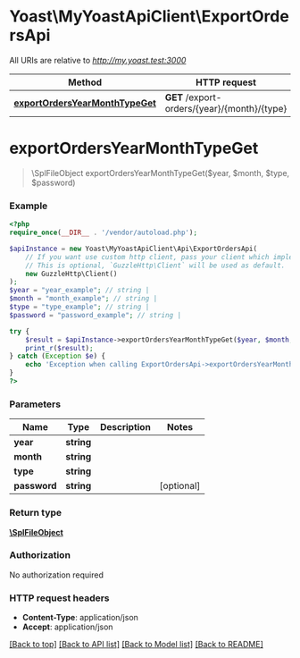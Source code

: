 # Yoast\MyYoastApiClient\ExportOrdersApi

All URIs are relative to *http://my.yoast.test:3000*

Method | HTTP request | Description
------------- | ------------- | -------------
[**exportOrdersYearMonthTypeGet**](ExportOrdersApi.md#exportOrdersYearMonthTypeGet) | **GET** /export-orders/{year}/{month}/{type} | 


# **exportOrdersYearMonthTypeGet**
> \SplFileObject exportOrdersYearMonthTypeGet($year, $month, $type, $password)



### Example
```php
<?php
require_once(__DIR__ . '/vendor/autoload.php');

$apiInstance = new Yoast\MyYoastApiClient\Api\ExportOrdersApi(
    // If you want use custom http client, pass your client which implements `GuzzleHttp\ClientInterface`.
    // This is optional, `GuzzleHttp\Client` will be used as default.
    new GuzzleHttp\Client()
);
$year = "year_example"; // string | 
$month = "month_example"; // string | 
$type = "type_example"; // string | 
$password = "password_example"; // string | 

try {
    $result = $apiInstance->exportOrdersYearMonthTypeGet($year, $month, $type, $password);
    print_r($result);
} catch (Exception $e) {
    echo 'Exception when calling ExportOrdersApi->exportOrdersYearMonthTypeGet: ', $e->getMessage(), PHP_EOL;
}
?>
```

### Parameters

Name | Type | Description  | Notes
------------- | ------------- | ------------- | -------------
 **year** | **string**|  |
 **month** | **string**|  |
 **type** | **string**|  |
 **password** | **string**|  | [optional]

### Return type

[**\SplFileObject**](../Model/\SplFileObject.md)

### Authorization

No authorization required

### HTTP request headers

 - **Content-Type**: application/json
 - **Accept**: application/json

[[Back to top]](#) [[Back to API list]](../../README.md#documentation-for-api-endpoints) [[Back to Model list]](../../README.md#documentation-for-models) [[Back to README]](../../README.md)

